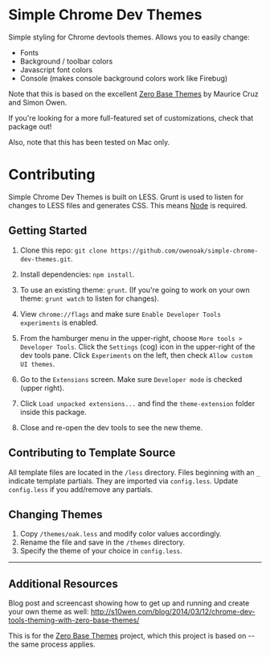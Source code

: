 # Simple Chrome Dev Themes

Simple styling for Chrome devtools themes.  Allows you to easily change:
- Fonts
- Background / toolbar colors
- Javascript font colors
- Console (makes console background colors work like Firebug)

Note that this is based on the excellent
[Zero Base Themes](https://github.com/mauricecruz/zero-base-themes)
by Maurice Cruz and Simon Owen.

If you're looking for a more full-featured set of customizations, check that package out!

Also, note that this has been tested on Mac only.


# Contributing

Simple Chrome Dev Themes is built on LESS.
Grunt is used to listen for changes to LESS files and generates CSS.
This means [Node](http://nodejs.org/) is required.


## Getting Started

1. Clone this repo: `git clone https://github.com/owenoak/simple-chrome-dev-themes.git`.

1. Install dependencies: `npm install`.

1. To use an existing theme: `grunt`.
(If you're going to work on your own theme: `grunt watch` to listen for changes).

1. View `chrome://flags` and make sure `Enable Developer Tools experiments` is enabled.

1. From the hamburger menu in the upper-right, choose `More tools > Developer Tools`.  Click the `Settings` (cog) icon in the upper-right of the dev tools pane.  Click `Experiments` on the left, then check `Allow custom UI themes`.

1. Go to the `Extensions` screen.  Make sure `Developer mode` is checked (upper right).

1. Click `Load unpacked extensions...` and find the `theme-extension` folder inside this package.

1. Close and re-open the dev tools to see the new theme.


## Contributing to Template Source

All template files are located in the `/less` directory.
Files beginning with an `_` indicate template partials. They are imported via `config.less`.
Update `config.less` if you add/remove any partials.


## Changing Themes

1. Copy `/themes/oak.less` and modify color values accordingly.
2. Rename the file and save in the `/themes` directory.
3. Specify the theme of your choice in `config.less`.

***

## Additional Resources

Blog post and screencast showing how to get up and running and create your own theme as well:
http://s10wen.com/blog/2014/03/12/chrome-dev-tools-theming-with-zero-base-themes/

This is for the [Zero Base Themes](https://github.com/mauricecruz/zero-base-themes)
project, which this project is based on -- the same process applies.
